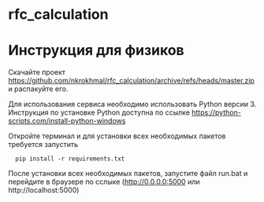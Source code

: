 # rfc_calculation

# Инструкция для физиков

Скачайте проект https://github.com/nkrokhmal/rfc_calculation/archive/refs/heads/master.zip и распакуйте его.  

Для использования сервиса необходимо использовать Python версии 3. Инструкция по установке Python доступна по ссылке https://python-scripts.com/install-python-windows

Откройте терминал и для установки всех необходимых пакетов требуется запустить

```
  pip install -r requirements.txt
```

После установки всех необходимых пакетов, запустите файл run.bat и перейдите в браузере по сслыке (http://0.0.0.0:5000 или http://localhost:5000)
